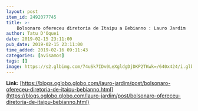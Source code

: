 ```yaml
---
layout: post
item_id: 2492077745
title: >-
    Bolsonaro ofereceu diretoria de Itaipu a Bebianno : Lauro Jardim
author: Tatu D'Oquei
date: 2019-02-15 23:11:00
pub_date: 2019-02-15 23:11:00
time_added: 2019-02-16 09:11:43
categories: [avisamos]
tags: []
image: https://s2.glbimg.com/74uSk7IDv0LeXgldgDjDKP2TKwk=/640x424/i.glbimg.com/og/ig/infoglobo1/f/original/2019/02/15/79318875_brazils_right-wing_presidential_candidate_for_the_social_liberal_party_psl_jair_bolson.jpg
---
```


**Link:** [https://blogs.oglobo.globo.com/lauro-jardim/post/bolsonaro-ofereceu-diretoria-de-itaipu-bebianno.html](https://blogs.oglobo.globo.com/lauro-jardim/post/bolsonaro-ofereceu-diretoria-de-itaipu-bebianno.html)

